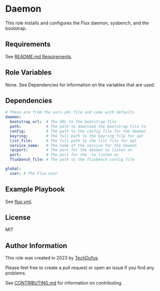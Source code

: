Daemon
=========

This role installs and configures the Flux daemon, sysbench, and the bootstrap.


Requirements
------------

See [README.md Requirements](../../README.md#requirements).

[//]: # (This role requires Ansible 2.0 or higher.)

Role Variables
--------------

None. See Dependencies for information on the variables that are used.

Dependencies
------------

```yaml
# These are from the vars.yml file and come with defaults
daemon:
  bootstrap_url:  # The URL to the bootstrap file
  path:           # The path to download the bootstrap file to
  config:         # The path to the config file for the daemon
  keyring:        # The full path to the keyring file for apt
  list_file:      # The full path to the list file for apt
  service_name:   # The name of the service for the daemon
  rpcport:        # The port for the daemon to listen on
  port:           # The port for the  to listen on
  fluxbench_file: # The path to the fluxbench config file

global:
  user: # The Flux user
```

Example Playbook
----------------

See [flux.yml](../../flux.yml).

License
-------

MIT

Author Information
------------------

This role was created in 2023 by [TechDufus](https://github.com/techdufus).

Please feel free to create a pull request or open an issue if you find any problems.

See [CONTRIBUTING.md](../../.github/CONTRIBUTING.md) for information on contributing.
